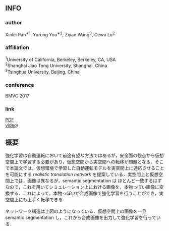 ## INFO
### author
Xinlei Pan<sup>∗1</sup>,
Yurong You<sup>∗2</sup>,
Ziyan Wang<sup>3</sup>,
Cewu Lu<sup>2</sup>

### affiliation
<sup>1</sup>University of California, Berkeley, Berkeley, CA, USA\
<sup>2</sup>Shanghai Jiao Tong University, Shanghai, China\
<sup>3</sup>Tsinghua University, Beijing, China

### conference
BMVC 2017

### link
[PDF](https://arxiv.org/abs/1704.03952)\
[video](https://youtube.com/watch?v=Bce2ZSlMuqY)\


## 概要
強化学習は自動運転において前途有望な方法ではあるが，安全面の観点から仮想空間上で学習する必要があり，仮想空間から実空間への転移が問題となる．そこで本論文では，仮想環境で学習した自動運転モデルを実空間上に適応させることを可能にする *realistic translation network* を提案している．実空間上と仮想空間上では，画像は異なるが，semantic segmentation は
ほとんど一致するはずなので，これを用いてシミュレーション上における画像を，本物っぽい画像に変換する．これによって，本物っぽいが合成画像で強化学習を行うことができ，実空間上にも上手く転移できる．
<br>
<br>
![]()
<br>
ネットワーク構造は上図のようになっている．仮想空間上の画像を一旦 semantic segmentation し，これから合成画像を出力して強化学習を行っている．